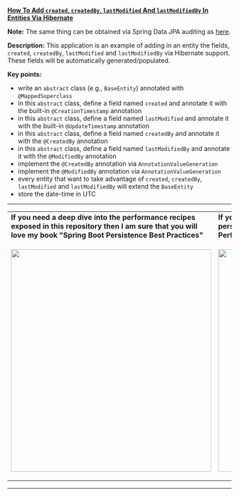 **[How To Add `created`, `createdBy`, `lastModified` And `lastModifiedBy` In Entities Via Hibernate](https://github.com/AnghelLeonard/Hibernate-SpringBoot/tree/master/HibernateSpringBootTimestampGeneration)**
 
**Note:** The same thing can be obtained via Spring Data JPA auditing as [here](https://github.com/AnghelLeonard/Hibernate-SpringBoot/tree/master/HibernateSpringBootAudit).

**Description:** This application is an example of adding in an entity the fields, `created`, `createdBy`, `lastModified` and `lastModifiedBy` via Hibernate support. These fields will be automatically generated/populated.

**Key points:**
- write an `abstract` class (e.g., `BaseEntity`) annotated with `@MappedSuperclass`
- in this `abstract` class, define a field named `created` and annotate it with the built-in `@CreationTimestamp` annotation
- in this `abstract` class, define a field named `lastModified` and annotate it with the built-in `@UpdateTimestamp` annotation
- in this `abstract` class, define a field named `createdBy` and annotate it with the `@CreatedBy` annotation
- in this `abstract` class, define a field named `lastModifiedBy` and annotate it with the `@ModifiedBy` annotation
- implement the `@CreatedBy` annotation via `AnnotationValueGeneration`
- implement the `@ModifiedBy` annotation via `AnnotationValueGeneration`
- every entity that want to take advantage of `created`, `createdBy`, `lastModified` and `lastModifiedBy` will extend the `BaseEntity`
- store the date-time in UTC
     
-----------------------------------------------------------------------------------------------------------------------    
<table>
     <tr><td><b>If you need a deep dive into the performance recipes exposed in this repository then I am sure that you will love my book "Spring Boot Persistence Best Practices"</b></td><td><b>If you need a hand of tips and illustrations of 100+ Java persistence performance issues then "Java Persistence Performance Illustrated Guide" is for you.</b></td></tr>
     <tr><td>
<a href="https://www.apress.com/us/book/9781484256251"><p align="left"><img src="https://github.com/AnghelLeonard/Hibernate-SpringBoot/blob/master/Spring%20Boot%20Persistence%20Best%20Practices.jpg" height="500" width="450"/></p></a>
</td><td>
<a href="https://leanpub.com/java-persistence-performance-illustrated-guide"><p align="right"><img src="https://github.com/AnghelLeonard/Hibernate-SpringBoot/blob/master/Java%20Persistence%20Performance%20Illustrated%20Guide.jpg" height="500" width="450"/></p></a>
</td></tr></table>

-----------------------------------------------------------------------------------------------------------------------    

